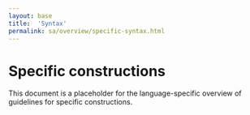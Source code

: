 ```yaml
---
layout: base
title:  'Syntax'
permalink: sa/overview/specific-syntax.html
---
```


# Specific constructions

This document is a placeholder for the language-specific overview of
guidelines for specific constructions.
